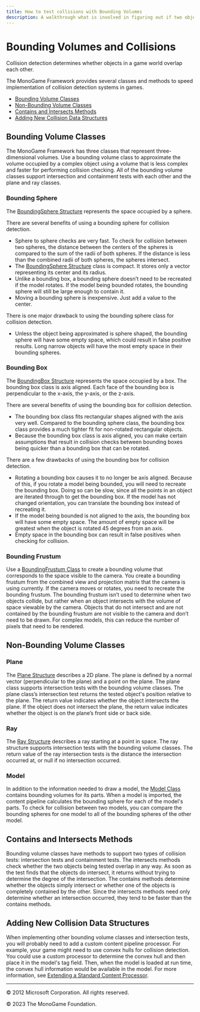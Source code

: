 ```yaml
---
title: How to test collisions with Bounding Volumes
description: A walkthrough what is involved in figuring out if two objects collide for MonoGame!
---
```


# Bounding Volumes and Collisions

Collision detection determines whether objects in a game world overlap each other.

The MonoGame Framework provides several classes and methods to speed implementation of collision detection systems in games.

* [Bounding Volume Classes](#bounding-volume-classes)
* [Non-Bounding Volume Classes](#non-bounding-volume-classes)
* [Contains and Intersects Methods](#contains-and-intersects-methods)
* [Adding New Collision Data Structures](#adding-new-collision-data-structures)

## Bounding Volume Classes

The MonoGame Framework has three classes that represent three-dimensional volumes. Use a bounding volume class to approximate the volume occupied by a complex object using a volume that is less complex and faster for performing collision checking. All of the bounding volume classes support intersection and containment tests with each other and the plane and ray classes.

### Bounding Sphere

The [BoundingSphere Structure](xref:Microsoft.Xna.Framework.BoundingSphere) represents the space occupied by a sphere.

There are several benefits of using a bounding sphere for collision detection.

* Sphere to sphere checks are very fast. To check for collision between two spheres, the distance between the centers of the spheres is compared to the sum of the radii of both spheres. If the distance is less than the combined radii of both spheres, the spheres intersect.
* The [BoundingSphere Structure](xref:Microsoft.Xna.Framework.BoundingSphere) class is compact. It stores only a vector representing its center and its radius.
* Unlike a bounding box, a bounding sphere doesn’t need to be recreated if the model rotates. If the model being bounded rotates, the bounding sphere will still be large enough to contain it.
* Moving a bounding sphere is inexpensive. Just add a value to the center.

There is one major drawback to using the bounding sphere class for collision detection.

* Unless the object being approximated is sphere shaped, the bounding sphere will have some empty space, which could result in false positive results. Long narrow objects will have the most empty space in their bounding spheres.

### Bounding Box

The [BoundingBox Structure](xref:Microsoft.Xna.Framework.BoundingBox) represents the space occupied by a box. The bounding box class is axis aligned. Each face of the bounding box is perpendicular to the x-axis, the y-axis, or the z-axis.

There are several benefits of using the bounding box for collision detection.

* The bounding box class fits rectangular shapes aligned with the axis very well. Compared to the bounding sphere class, the bounding box class provides a much tighter fit for non-rotated rectangular objects.
* Because the bounding box class is axis aligned, you can make certain assumptions that result in collision checks between bounding boxes being quicker than a bounding box that can be rotated.

There are a few drawbacks of using the bounding box for collision detection.

* Rotating a bounding box causes it to no longer be axis aligned. Because of this, if you rotate a model being bounded, you will need to recreate the bounding box. Doing so can be slow, since all the points in an object are iterated through to get the bounding box. If the model has not changed orientation, you can translate the bounding box instead of recreating it.
* If the model being bounded is not aligned to the axis, the bounding box will have some empty space. The amount of empty space will be greatest when the object is rotated 45 degrees from an axis.
* Empty space in the bounding box can result in false positives when checking for collision.

### Bounding Frustum

Use a [BoundingFrustum Class](xref:Microsoft.Xna.Framework.BoundingFrustum) to create a bounding volume that corresponds to the space visible to the camera. You create a bounding frustum from the combined view and projection matrix that the camera is using currently. If the camera moves or rotates, you need to recreate the bounding frustum. The bounding frustum isn’t used to determine when two objects collide, but rather when an object intersects with the volume of space viewable by the camera. Objects that do not intersect and are not contained by the bounding frustum are not visible to the camera and don’t need to be drawn. For complex models, this can reduce the number of pixels that need to be rendered.

## Non-Bounding Volume Classes

### Plane

The [Plane Structure](xref:Microsoft.Xna.Framework.Plane) describes a 2D plane. The plane is defined by a normal vector (perpendicular to the plane) and a point on the plane. The plane class supports intersection tests with the bounding volume classes. The plane class’s intersection test returns the tested object's position relative to the plane. The return value indicates whether the object intersects the plane. If the object does not intersect the plane, the return value indicates whether the object is on the plane’s front side or back side.

### Ray

The [Ray Structure](xref:Microsoft.Xna.Framework.Ray) describes a ray starting at a point in space. The ray structure supports intersection tests with the bounding volume classes. The return value of the ray intersection tests is the distance the intersection occurred at, or null if no intersection occurred.

### Model

In addition to the information needed to draw a model, the [Model Class](xref:Microsoft.Xna.Framework.Graphics.Model) contains bounding volumes for its parts. When a model is imported, the content pipeline calculates the bounding sphere for each of the model's parts. To check for collision between two models, you can compare the bounding spheres for one model to all of the bounding spheres of the other model.

## Contains and Intersects Methods

Bounding volume classes have methods to support two types of collision tests: intersection tests and containment tests. The intersects methods check whether the two objects being tested overlap in any way. As soon as the test finds that the objects do intersect, it returns without trying to determine the degree of the intersection. The contains methods determine whether the objects simply intersect or whether one of the objects is completely contained by the other. Since the intersects methods need only determine whether an intersection occurred, they tend to be faster than the contains methods.

## Adding New Collision Data Structures

When implementing other bounding volume classes and intersection tests, you will probably need to add a custom content pipeline processor. For example, your game might need to use convex hulls for collision detection. You could use a custom processor to determine the convex hull and then place it in the model's tag field. Then, when the model is loaded at run time, the convex hull information would be available in the model. For more information, see [Extending a Standard Content Processor](Content_Pipeline/HowTo_Extend_Processor.md).

---

© 2012 Microsoft Corporation. All rights reserved.  

© 2023 The MonoGame Foundation.
